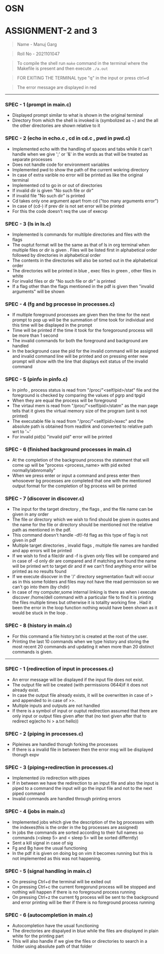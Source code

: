 # OSN

# ASSIGNMENT-2 and 3

> Name - Manuj Garg

> Roll No - 2021101047

> To compile the shell run `make` command in the terminal where the Makefile is present and then execute `./a.out`  

> FOR EXITING THE TERMINAL type "q" in the input or press ctrl+d 

> The error message are displayed in red

------ 

### SPEC - 1 (prompt in main.c)
- Displayed prompt similar to what is shown in the original terminal
- Directory from which the shell is invoked is (symbolized as ~) and the all the other directories are shown relative to it 

### SPEC - 2 (echo in echo.c , cd  in cd.c , pwd in pwd.c)

- Implemented echo with the handling of spaces and tabs while it can't handle when we give ';' or '&' in the words as that will be treated as separate processes
- Does not handle code for environment variables
- Implemented pwd to show the path of the current wokring directory
- In case of extra varible no error will be printed as like the original terminal
- Implemented cd to go in or out of directories 
- If invalid dir is given "No such file or dir"
- If invalid file "No such dir" is printed
- Cd takes only one argument apart from cd ("too many arguments error")
- In case of (cd-) if prev dir is not set error will be printed
- For this the code doesn't req the use of execvp

### SPEC - 3 (ls in ls.c)

- Implemented ls commands for multilple directories and files with the flags 
- The ouptut format will be the same as that of ls in org terminal when multiple files or dir is given . Files will be listed first in alphabetical order followed by directories in alphabetical order
- The contents in the directories will also be sorted out in the alphabetical order
- The directories will be printed in blue , exec files in green , other files in white
- For invalid files or dir "No such file or dir" is printed
- If a flag other than the flags mentioned in the pdf is given then "invalid arguments" will be shown

### SPEC - 4 (fg and bg processe in processes.c)

- If multiple foreground processes are given then the time for the next prompt to pop up will be the summation of time took for individual and this time will be displayed in the prompt
- Time will be printed if the time it took for the foregoround process will be more than 1 second
- The invalid commands for both the foreground and background are handled
- In the background case the pid for the invalid command will be assigned and invalid command line will be printed and on pressing enter new prompt will show with the line that displays exit status of the invalid command

### SPEC - 5 (pinfo in pinfo.c)

- In pinfo , process status is read from "/proc/"<self/pid>/stat" file and the foreground is checked by comparing the values of pgrp and tpgid 
- When they are equal the process will be foreground
- The virtaul mem is read from "/proc/"<self/pid>/statm" as the man page tells that it gives the virtual memory size of the program (unit is not printed)
- The executable file is read from "/proc/"<self/pid>/exec" and the absolute path is obtained from readlink and converted to relative path wrt to '~'
- For invalid pid(s) "invalid pid" error will be printed

### SPEC - 6 (finished background processes in main.c)

- At the completion of the background process the statement that will come up will be "process <process_name> with pid <pid> exited normally/abnromally"
- When we press enter or input a command and press enter then whosoever bg processes are completed that one with the mentioned output format for the completion of bg process will be printed

### SPEC - 7 (discover in discover.c)

- The input for the target directory , the flags , and the file name can be given in any order
- The file or directory which we wish to find should be given in quotes and the name for the file or directory should be mentioned not the relative path as mentioned in the pdf.
- This command doesn't handle -df/-fd flag as this type of flag is not given in pdf
- Multiple target directories , invalid flags , multiple file names are handled and app errors will be printed
- If we wish to find a file/dir and -f is given only files will be compared and in case of -d only dir are compared and if matching are found the name will be printed wrt to target dir and if we can't find anything error will be printed as no results found 
- If we execute disocver in the '/' directory segmentation fault will occur as in this some folders and files may not have the read permission so we can't go into them (by chdir)
- In case of my computer,some internal linking is there as when i execute discover /home/dell command with a particular file to find it is printing the files multiple times but otherwise it is totallty working fine . Had it been the error in the loop function nothing would have been shown as it would be stuck in the loop . 

### SPEC - 8 (history in main.c)

- For this command a file history.txt is created at the root of the user.
- Printing the last 10 commands when we type history and storing the most recent 20 commands and updating it when more than 20 distinct commands is given.

----

### SPEC - 1 (redirection of input in processes.c)

- An error message will be displayed if the input file does not exist.
- The output file will be created (with permissions 0644)if it does not already exist.
- In case the output file already exists, it will be overwritten in case of > and appended to in case of >>.
- Multiple inputs and outputs are not handled
- If there is a symbol of input or ouptut redirection assumed that there are only input or output files given after that (no text given after that to redirect eg(echo hi > a.txt hello))

### SPEC - 2 (piping in processes.c)

- Pipleines are handled thorugh forking the processes 
- If there is a invalid file in between then the error msg will be displayed thorugh expv

### SPEC - 3 (piping+redirection in processes.c)

- Implemented i/o redirection with pipes
- If in between we have the redirection to an input file and also the input is piped to a command the input will go the input file and not to the next piped command
- Invalid commands are handled through printing errors

### SPEC - 4 (jobs in main.c)

- Implemented jobs which give the description of the bg processes with the indexes(this is the order in the bg processes are assigned)
- In jobs the commands are sorted according to their full names so commands (<sleep 5> and < sleep 5> will be sorted differntly)
- Sent a kill signal in case of sig
- Fg and Bg have the usual functioning
- In the pdf it is given on doing bg on vim it becomes running but this is not implemented as this was not happening.

### SPEC - 5 (signal handling in main.c)

- On pressing Ctrl+d the terminal will be exited out
- On pressing Ctrl+c the current foregorund process will be stopped and nothing will happen if there is no foreground process running
- On pressing Ctrl+z the current fg process will be sent to the background and error printing will be ther if there is no foreground process running

### SPEC - 6 (autocompletion in main.c)
 
- Autocompletion have the usual functioning
- The directories are dispalyed in blue while the files are displayed in plain white for the printing part
- This will also handle if we give the files or directories to search in a folder using absolute path of that folder




